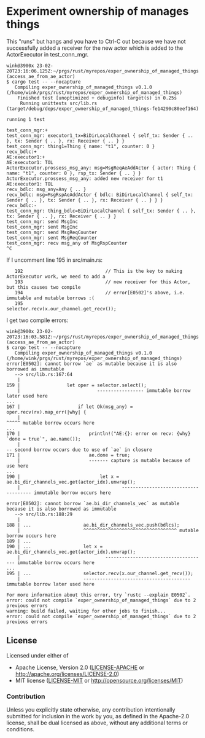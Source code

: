 # Experiment ownership of manages things

This "runs" but hangs and you have to Ctrl-C out because
we have not successfully added a receiver for the new actor
which is added to the ActorExecutor in test_conn_mgr.
```
wink@3900x 23-02-20T23:16:06.125Z:~/prgs/rust/myrepos/exper_ownership_of_managed_things (access_ae_from_ae_actor)
$ cargo test -- --nocapture
   Compiling exper_ownership_of_managed_things v0.1.0 (/home/wink/prgs/rust/myrepos/exper_ownership_of_managed_things)
    Finished test [unoptimized + debuginfo] target(s) in 0.25s
     Running unittests src/lib.rs (target/debug/deps/exper_ownership_of_managed_things-fe14290c80eef164)

running 1 test

test_conn_mgr:+
test_conn_mgr: executor1_tx=BiDirLocalChannel { self_tx: Sender { .. }, tx: Sender { .. }, rx: Receiver { .. } }
test_conn_mgr: thing1=Thing { name: "t1", counter: 0 }
recv_bdlc:+
AE:executor1:+
AE:executor1: TOL
ActorExecutor.prossess_msg_any: msg=MsgReqAeAddActor { actor: Thing { name: "t1", counter: 0 }, rsp_tx: Sender { .. } }
ActorExecutor.prossess_msg_any: added new receiver for t1
AE:executor1: TOL
recv_bdlc: msg_any=Any { .. }
recv_bdlc: msg=MsgRspAeAddActor { bdlc: BiDirLocalChannel { self_tx: Sender { .. }, tx: Sender { .. }, rx: Receiver { .. } } }
recv_bdlc:-
test_conn_mgr: thing_bdlc=BiDirLocalChannel { self_tx: Sender { .. }, tx: Sender { .. }, rx: Receiver { .. } }
test_conn_mgr: send MsgInc
test_conn_mgr: sent MsgInc
test_conn_mgr: send MsgReqCounter
test_conn_mgr: sent MsgReqCounter
test_conn_mgr: recv msg_any of MsgRspCounter
^C
```

If I uncomment line 195 in src/main.rs:
```
   192	                            // This is the key to making ActorExecutor work, we need to add a
   193	                            // new receiver for this Actor, but this causes two compile
   194	                            // error[E0502]'s above, i.e. immutable and mutable borrows :(
   195	                            selector.recv(x.our_channel.get_recv());
```
 I get two compile errors:
```
wink@3900x 23-02-20T23:16:03.581Z:~/prgs/rust/myrepos/exper_ownership_of_managed_things (access_ae_from_ae_actor)
$ cargo test -- --nocapture
   Compiling exper_ownership_of_managed_things v0.1.0 (/home/wink/prgs/rust/myrepos/exper_ownership_of_managed_things)
error[E0502]: cannot borrow `ae` as mutable because it is also borrowed as immutable
   --> src/lib.rs:167:64
    |
159 |                 let oper = selector.select();
    |                            ----------------- immutable borrow later used here
...
167 |                     if let Ok(msg_any) = oper.recv(rx).map_err(|why| {
    |                                                                ^^^^^ mutable borrow occurs here
...
170 |                         println!("AE:{}: error on recv: {why} `done = true`", ae.name());
    |                                                                               -- second borrow occurs due to use of `ae` in closure
171 |                         ae.done = true;
    |                         ------- capture is mutable because of use here
...
190 |                             let x = ae.bi_dir_channels_vec.get(actor_idx).unwrap();
    |                                     ------------------------------------- immutable borrow occurs here

error[E0502]: cannot borrow `ae.bi_dir_channels_vec` as mutable because it is also borrowed as immutable
   --> src/lib.rs:188:29
    |
188 | ...                   ae.bi_dir_channels_vec.push(bdlcs);
    |                       ^^^^^^^^^^^^^^^^^^^^^^^^^^^^^^^^^^ mutable borrow occurs here
189 | ...
190 | ...                   let x = ae.bi_dir_channels_vec.get(actor_idx).unwrap();
    |                               ------------------------------------- immutable borrow occurs here
...
195 | ...                   selector.recv(x.our_channel.get_recv());
    |                       --------------------------------------- immutable borrow later used here

For more information about this error, try `rustc --explain E0502`.
error: could not compile `exper_ownership_of_managed_things` due to 2 previous errors
warning: build failed, waiting for other jobs to finish...
error: could not compile `exper_ownership_of_managed_things` due to 2 previous errors
```

## License

Licensed under either of

- Apache License, Version 2.0 ([LICENSE-APACHE](LICENSE-APACHE) or http://apache.org/licenses/LICENSE-2.0)
- MIT license ([LICENSE-MIT](LICENSE-MIT) or http://opensource.org/licenses/MIT)

### Contribution

Unless you explicitly state otherwise, any contribution intentionally submitted
for inclusion in the work by you, as defined in the Apache-2.0 license, shall
be dual licensed as above, without any additional terms or conditions.
